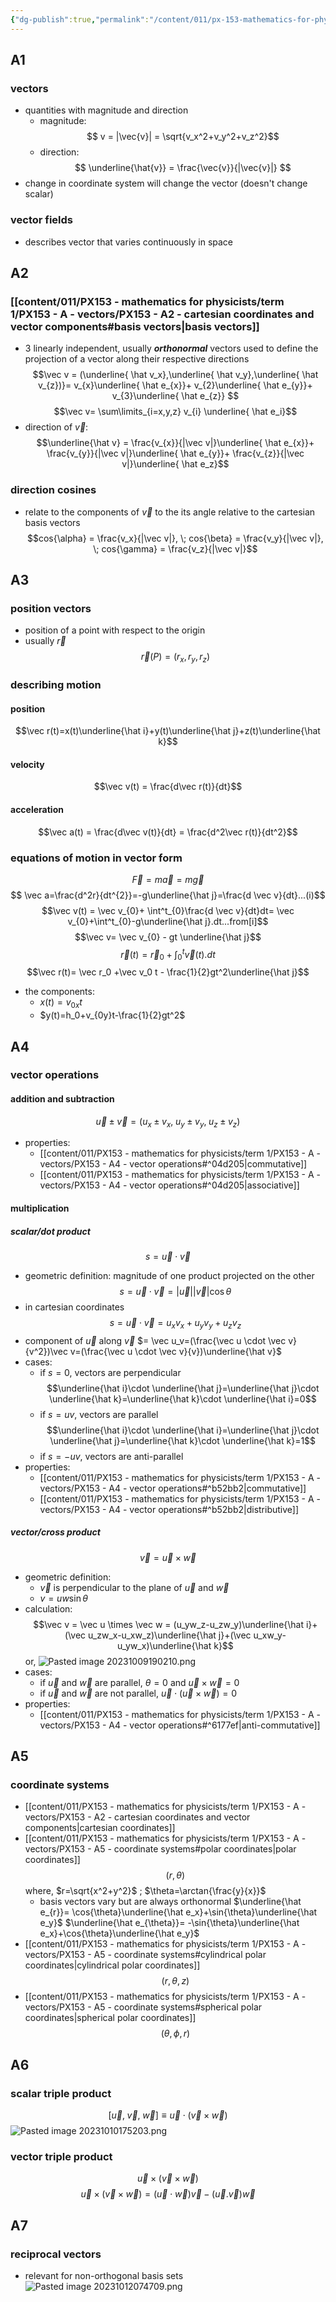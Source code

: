 ```yaml
---
{"dg-publish":true,"permalink":"/content/011/px-153-mathematics-for-physicists/term-1/px-153-a-vectors/px-153-a0/","noteIcon":"1","created":"2024-11-25T10:50:32.000+00:00","updated":"2024-11-26T19:34:24.859+00:00"}
---
```


## A1
### vectors
- quantities with magnitude and direction
	- magnitude: 
$$ v = |\vec{v}| = \sqrt{v_x^2+v_y^2+v_z^2}$$
	- direction: 
$$ \underline{\hat{v}} = \frac{\vec{v}}{|\vec{v}|} $$
- change in coordinate system will change the vector (doesn't change scalar)
### vector fields

- describes vector that varies continuously in space
## A2
### [[content/011/PX153 - mathematics for physicists/term 1/PX153 - A - vectors/PX153 - A2 - cartesian coordinates and vector components#basis vectors\|basis vectors]]
- 3 linearly independent, usually ***orthonormal*** vectors used to define the projection of a vector along their respective directions 
$$\vec v = (\underline{ \hat v_x},\underline{ \hat v_y},\underline{ \hat v_{z})}= v_{x}\underline{ \hat e_{x}}+ v_{2}\underline{ \hat e_{y}}+ v_{3}\underline{ \hat e_{z}} $$
$$\vec v= \sum\limits_{i=x,y,z} v_{i} \underline{ \hat e_i}$$
- direction of $\vec v$: 
$$\underline{\hat v} = \frac{v_{x}}{|\vec v|}\underline{ \hat e_{x}}+ \frac{v_{y}}{|\vec v|}\underline{ \hat e_{y}}+ \frac{v_{z}}{|\vec v|}\underline{ \hat e_z}$$
### direction cosines
- relate to the components of $\vec v$ to the its angle relative to the cartesian basis vectors
$$cos{\alpha} = \frac{v_x}{|\vec v|}, \; cos{\beta} = \frac{v_y}{|\vec v|}, \; cos{\gamma} = \frac{v_z}{|\vec v|}$$
## A3
### position vectors
- position of a point with respect to the origin
- usually $\vec r$
$$\vec r(P)= (r_x,r_y,r_z)$$
### describing motion
#### position
$$\vec r(t)=x(t)\underline{\hat i}+y(t)\underline{\hat j}+z(t)\underline{\hat k}$$
#### velocity
$$\vec v(t) = \frac{d\vec r(t)}{dt}$$
#### acceleration
$$\vec a(t) = \frac{d\vec v(t)}{dt} = \frac{d^2\vec r(t)}{dt^2}$$

### equations of motion in vector form

$$\vec F = m \vec a = m \vec g$$
$$ \vec a=\frac{d^2r}{dt^{2}}=-g\underline{\hat j}=\frac{d \vec v}{dt}...(i)$$
$$\vec v(t) = \vec v_{0}+ \int^t_{0}\frac{d \vec v}{dt}dt= \vec v_{0}+\int^t_{0}-g\underline{\hat j}.dt...from[i]$$
$$\vec v= \vec v_{0} - gt \underline{\hat j}$$
$$\vec r(t) = \vec r_0+\int_0^t\vec v(t).dt $$$$\vec r(t)= \vec r_0 +\vec v_0 t - \frac{1}{2}gt^2\underline{\hat j}$$
- the components:
	- $x(t)=v_{0x}t$
	- $y(t)=h_0+v_{0y}t-\frac{1}{2}gt^2$

## A4
### vector operations
#### addition and subtraction
$$\vec u \pm \vec v = (u_x\pm v_x,\; u_y\pm v_y,\; u_z\pm v_z)$$
- properties:
	- [[content/011/PX153 - mathematics for physicists/term 1/PX153 - A - vectors/PX153 - A4 - vector operations#^04d205\|commutative]]
	- [[content/011/PX153 - mathematics for physicists/term 1/PX153 - A - vectors/PX153 - A4 - vector operations#^04d205\|associative]]
#### multiplication
##### scalar/dot product
$$s =\vec u \cdot \vec v$$
- geometric definition: magnitude of one product projected on the other 
$$s = \vec u \cdot \vec v = |\vec u||\vec v| \cos{\theta}$$
- in cartesian coordinates
$$s = \vec u \cdot \vec v = u_xv_x+u_yv_y+u_zv_z$$
- component of $\vec u$ along $\vec v$ $= \vec u_v=(\frac{\vec u \cdot \vec v}{v^2})\vec v=(\frac{\vec u \cdot \vec v}{v})\underline{\hat v}$
- cases:
	- if $s=0$, vectors are perpendicular 
	$$\underline{\hat i}\cdot \underline{\hat j}=\underline{\hat j}\cdot \underline{\hat k}=\underline{\hat k}\cdot \underline{\hat i}=0$$
	- if $s=uv$, vectors are parallel 
	$$\underline{\hat i}\cdot \underline{\hat i}=\underline{\hat j}\cdot \underline{\hat j}=\underline{\hat k}\cdot \underline{\hat k}=1$$
	- if $s=-uv$, vectors are anti-parallel
- properties:
	- [[content/011/PX153 - mathematics for physicists/term 1/PX153 - A - vectors/PX153 - A4 - vector operations#^b52bb2\|commutative]]
	- [[content/011/PX153 - mathematics for physicists/term 1/PX153 - A - vectors/PX153 - A4 - vector operations#^b52bb2\|distributive]]
##### vector/cross product
$$\vec v = \vec u \times \vec w$$
- geometric definition:
	- $\vec v$ is perpendicular to the plane of $\vec u$ and $\vec w$
	- $v=uw\sin{\theta}$ 
- calculation:
$$\vec v = \vec u \times \vec w = (u_yw_z-u_zw_y)\underline{\hat i}+(\vec u_zw_x-u_xw_z)\underline{\hat j}+(\vec u_xw_y-u_yw_x)\underline{\hat k}$$or,
![Pasted image 20231009190210.png](/img/user/pics/Pasted%20image%2020231009190210.png)
- cases:
	- if $\vec u$ and $\vec w$ are parallel, $\theta = 0$ and $\vec u \times \vec w = 0$
	- if $\vec u$ and $\vec w$ are not parallel, $\vec u \cdot(\vec u \times \vec w) = 0$
- properties:
	- [[content/011/PX153 - mathematics for physicists/term 1/PX153 - A - vectors/PX153 - A4 - vector operations#^6177ef\|anti-commutative]]
## A5
### coordinate systems
- [[content/011/PX153 - mathematics for physicists/term 1/PX153 - A - vectors/PX153 - A2 - cartesian coordinates and vector components\|cartesian coordinates]]
- [[content/011/PX153 - mathematics for physicists/term 1/PX153 - A - vectors/PX153 - A5 - coordinate systems#polar coordinates\|polar coordinates]]
$$(r,\theta)$$
	where, $r=\sqrt{x^2+y^2}$ ; $\theta=\arctan{\frac{y}{x}}$
	- basis vectors vary but are always orthonormal
		$\underline{\hat e_{r}}= \cos{\theta}\underline{\hat e_x}+\sin{\theta}\underline{\hat e_y}$
		$\underline{\hat e_{\theta}}= -\sin{\theta}\underline{\hat e_x}+\cos{\theta}\underline{\hat e_y}$
- [[content/011/PX153 - mathematics for physicists/term 1/PX153 - A - vectors/PX153 - A5 - coordinate systems#cylindrical polar coordinates\|cylindrical polar coordinates]] 
$$(r,\theta,z)$$
- [[content/011/PX153 - mathematics for physicists/term 1/PX153 - A - vectors/PX153 - A5 - coordinate systems#spherical polar coordinates\|spherical polar coordinates]] 
$$(\theta,\phi,r)$$
## A6
### scalar triple product
$$[\vec u, \;\vec v, \;\vec w]\equiv\vec u\cdot(\vec v \times \vec w)$$
![Pasted image 20231010175203.png](/img/user/pics/Pasted%20image%2020231010175203.png)
### vector triple product
$$\vec u \times (\vec v \times \vec w)$$
$$\vec u \times (\vec v \times \vec w) = (\vec u\cdot \vec w)\vec v - (\vec u .\vec v)\vec w$$
## A7
### reciprocal vectors
- relevant for non-orthogonal basis sets
![Pasted image 20231012074709.png](/img/user/pics/Pasted%20image%2020231012074709.png)


